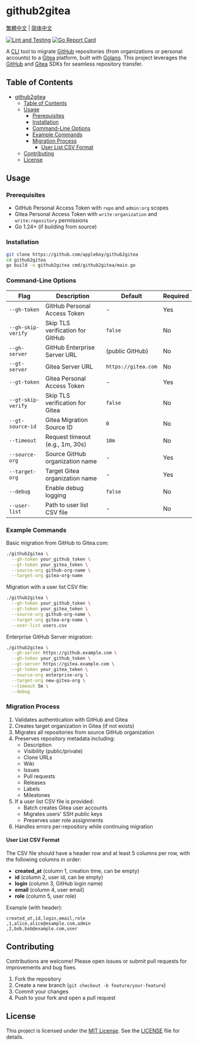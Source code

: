 # github2gitea

[繁體中文](README.zh-TW.md) | [简体中文](README.zh-CN.md)

[![Lint and Testing](https://github.com/appleboy/github2gitea/actions/workflows/testing.yml/badge.svg)](https://github.com/appleboy/github2gitea/actions/workflows/testing.yml)
[![Go Report Card](https://goreportcard.com/badge/github.com/appleboy/github2gitea)](https://goreportcard.com/report/github.com/appleboy/github2gitea)

A [CLI](https://en.wikipedia.org/wiki/Command-line_interface) tool to migrate [GitHub](https://github.com/) repositories (from organizations or personal accounts) to a [Gitea](https://about.gitea.com/) platform, built with [Golang](https://go.dev/). This project leverages the [GitHub](https://github.com/) and [Gitea](https://pkg.go.dev/code.gitea.io/sdk/gitea) SDKs for seamless repository transfer.

## Table of Contents

- [github2gitea](#github2gitea)
  - [Table of Contents](#table-of-contents)
  - [Usage](#usage)
    - [Prerequisites](#prerequisites)
    - [Installation](#installation)
    - [Command-Line Options](#command-line-options)
    - [Example Commands](#example-commands)
    - [Migration Process](#migration-process)
      - [User List CSV Format](#user-list-csv-format)
  - [Contributing](#contributing)
  - [License](#license)

## Usage

### Prerequisites

- GitHub Personal Access Token with `repo` and `admin:org` scopes
- Gitea Personal Access Token with `write:organization` and `write:repository` permissions
- Go 1.24+ (if building from source)

### Installation

```bash
git clone https://github.com/appleboy/github2gitea
cd github2gitea
go build -o github2gitea cmd/github2gitea/main.go
```

### Command-Line Options

| Flag               | Description                      | Default             | Required |
| ------------------ | -------------------------------- | ------------------- | -------- |
| `--gh-token`       | GitHub Personal Access Token     | -                   | Yes      |
| `--gh-skip-verify` | Skip TLS verification for GitHub | `false`             | No       |
| `--gh-server`      | GitHub Enterprise Server URL     | (public GitHub)     | No       |
| `--gt-server`      | Gitea Server URL                 | `https://gitea.com` | No       |
| `--gt-token`       | Gitea Personal Access Token      | -                   | Yes      |
| `--gt-skip-verify` | Skip TLS verification for Gitea  | `false`             | No       |
| `--gt-source-id`   | Gitea Migration Source ID        | `0`                 | No       |
| `--timeout`        | Request timeout (e.g., 1m, 30s)  | `10m`               | No       |
| `--source-org`     | Source GitHub organization name  | -                   | Yes      |
| `--target-org`     | Target Gitea organization name   | -                   | Yes      |
| `--debug`          | Enable debug logging             | `false`             | No       |
| `--user-list`      | Path to user list CSV file       | -                   | No       |

### Example Commands

Basic migration from GitHub to Gitea.com:

```bash
./github2gitea \
  --gh-token your_github_token \
  --gt-token your_gitea_token \
  --source-org github-org-name \
  --target-org gitea-org-name
```

Migration with a user list CSV file:

```bash
./github2gitea \
  --gh-token your_github_token \
  --gt-token your_gitea_token \
  --source-org github-org-name \
  --target-org gitea-org-name \
  --user-list users.csv
```

Enterprise GitHub Server migration:

```bash
./github2gitea \
  --gh-server https://github.example.com \
  --gh-token your_github_token \
  --gt-server https://gitea.example.com \
  --gt-token your_gitea_token \
  --source-org enterprise-org \
  --target-org new-gitea-org \
  --timeout 5m \
  --debug
```

### Migration Process

1. Validates authentication with GitHub and Gitea
2. Creates target organization in Gitea (if not exists)
3. Migrates all repositories from source GitHub organization
4. Preserves repository metadata including:
   - Description
   - Visibility (public/private)
   - Clone URLs
   - Wiki
   - Issues
   - Pull requests
   - Releases
   - Labels
   - Milestones
5. If a user list CSV file is provided:
   - Batch creates Gitea user accounts
   - Migrates users' SSH public keys
   - Preserves user role assignments
6. Handles errors per-repository while continuing migration

#### User List CSV Format

The CSV file should have a header row and at least 5 columns per row, with the following columns in order:

- **created_at** (column 1, creation time, can be empty)
- **id** (column 2, user id, can be empty)
- **login** (column 3, GitHub login name)
- **email** (column 4, user email)
- **role** (column 5, user role)

Example (with header):

```csv
created_at,id,login,email,role
,1,alice,alice@example.com,admin
,2,bob,bob@example.com,user
```

## Contributing

Contributions are welcome! Please open issues or submit pull requests for improvements and bug fixes.

1. Fork the repository
2. Create a new branch (`git checkout -b feature/your-feature`)
3. Commit your changes
4. Push to your fork and open a pull request

## License

This project is licensed under the [MIT License](https://opensource.org/licenses/MIT). See the [LICENSE](LICENSE) file for details.
